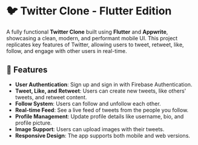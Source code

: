 # 🐦 Twitter Clone - Flutter Edition

A fully functional **Twitter Clone** built using **Flutter** and **Appwrite**, showcasing a clean, modern, and performant mobile UI. This project replicates key features of Twitter, allowing users to tweet, retweet, like, follow, and engage with other users in real-time.


## 📱 Features

- **User Authentication**: Sign up and sign in with Firebase Authentication.
- **Tweet, Like, and Retweet**: Users can create new tweets, like others' tweets, and retweet content.
- **Follow System**: Users can follow and unfollow each other.
- **Real-time Feed**: See a live feed of tweets from the people you follow.
- **Profile Management**: Update profile details like username, bio, and profile picture.
- **Image Support**: Users can upload images with their tweets.
- **Responsive Design**: The app supports both mobile and web versions.

